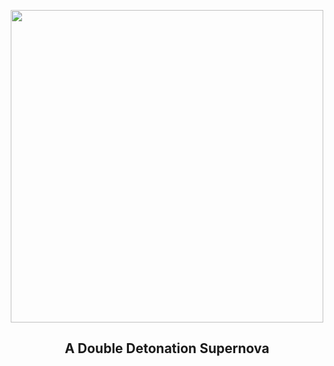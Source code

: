 
<p align="center"><img src="https://apod.nasa.gov/apod/image/2507/DoubleSN_ESO_1080.jpg" width="500" height="500"></p>
<h2 align="center"> A Double Detonation Supernova </h2>
